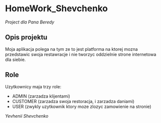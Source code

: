 # HomeWork_Shevchenko
*Project dla Pana Beredy*

## Opis projektu
Moja aplikacja polega na tym ze to jest platforma na ktorej mozna przedstawic swoja restawracje 
i nie tworzyc oddzielnie strone internetowa dla siebie.

## Role
Uzytkownicy maja trzy role: 
- ADMIN (zarzadza klijentami) 
- CUSTOMER (zarzadza swoja restoracja, i zarzadza daniami) 
- USER (zwykly uzytkownik ktory moze zlozyc zamowienie na stronie) 

*Yevhenii Shevchenko*

